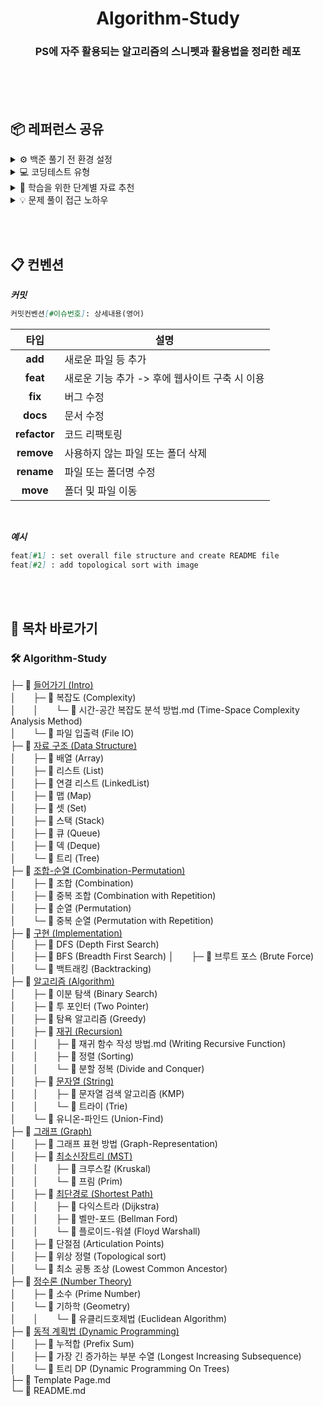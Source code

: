 # <div align="center">Algorithm-Study</div>
### <div align="center">PS에 자주 활용되는 알고리즘의 스니펫과 활용법을 정리한 레포</div>

</br></br></br>

## 📦 레퍼런스 공유

<details>
<summary>⚙️ 백준 풀기 전 환경 설정</summary>
<div markdown="1">

---

- [BOJ Extended](https://chromewebstore.google.com/detail/boj-extended/mfcaadoifdifdnigjmfbekjbhehibfel?hl=ko) &nbsp; &nbsp; &nbsp; : 타이머 기능 추가; 문제 풀 때 질문게시판 옆에 메뉴가 생김 + 테마 설정 등 가능 

- [백준허브(BaekjoonHub)](https://chromewebstore.google.com/detail/백준허브baekjoonhub/ccammcjdkpgjmcpijpahlehmapgmphmk?hl=ko) &nbsp; &nbsp; &nbsp;  : 문제 풀고 “맞았습니다”가 뜰 때 자동으로 Github에 push해줌

- [보기 설정](https://www.acmicpc.net/modify) &nbsp; &nbsp; &nbsp; : 3번째 그룹에서 "보기" -> "solved.ac 티어", "solved.ac 티어 이름", "알고리즘 분류", "런타임 에러 이유" 모두 "보지 않기"   
![보기 설정](https://github.com/fsm12/Algorithm-Study/assets/74345771/f5510c38-1890-41e1-b1f6-539175c6a604)

- 연습 소스 코드 공개 설정 &nbsp; &nbsp; &nbsp; : 가입한 그룹 -> 설정 -> 연습 소스 코드 공개 -> 모든 멤버에게 공개
![연습 소스 코드 공개 설정](https://github.com/fsm12/Algorithm-Study/assets/74345771/d9ee5260-0234-49fd-8102-fabca36c3255)

---

</div>
</details>

<details>
<summary>💻 코딩테스트 유형</summary>
<div markdown="1">

---

- 구현 (완전탐색) ⭐⭐
- 백트래킹 ⭐⭐⭐
- 정렬 (기본정렬, 투포인터, 이분탐색)
- 자료구조 (스택, 큐, 힙, 트리, 그래프) ⭐
- 트리 (이진트리, 인덱스트리, 트라이) ⭐
- 그래프 (집합연산, 위상정렬, MST, LCA, 단절점, 최단경로) ⭐⭐
- 정수론 (유클리드호제법)
- 조합론 (순열, 조합) ⭐
- DP ⭐⭐

---

</div>
</details>

<details>
<summary>🔎 학습을 위한 단계별 자료 추천</summary>
<div markdown="1">
  
---

### 1. 알고리즘 유형 숙지 X

- 알고리즘 유형별 개념 설명 및 관련 문제 풀기 좋음
- [BaaaaaaaarkingDog - 실전 알고리즘 강좌](https://blog.encrypted.gg/919)

</br>

### 2. 알고리즘 유형 숙지 O, 유형별 문제 연습 X

- ReadMe표를 보고 유형을 알고있는 채로 문제풀기 좋음
- [tony9402 - 코딩테스트 대비 문제집](https://github.com/tony9402/baekjoon)

</br>

### 3. 알고리즘 유형 숙지 O, 유형별 문제 연습 O, 무작위 문제 연습 X

- [tony9402 - 오늘의 문제](https://github.com/tony9402/baekjoon/blob/main/picked.md)
- 프로그래머스 : [카카오](https://school.programmers.co.kr/learn/challenges?order=acceptance_desc&page=1&languages=java&partIds=58464%2C37527%2C31236%2C25448%2C20069%2C17214%2C12286%2C9317%2C22586%2C18498%2C17931%2C300%2C301&levels=2%2C3%2C4%2C5)
- 백준 : [삼성](https://www.acmicpc.net/workbook/view/1152)
- Etc : [\[토스 NEXT\] 2022년 코딩테스트 기출문제](https://toss.im/career/article/next-developer-2023-sample-questions)

</br>

#### +) 어려운 문제 위주 빠른 성장 목표

- 브 : 하루 5문제, 실 : 하루 3문제, 골 : 하루 2문제, 플 : 하루 1문제 목표로 처음부터 풀어보자
- [solved.ac - 문제 › CLASS](https://solved.ac/class)

</br>

#### +) 난 영어로 PS 해보고 싶다!

- [USACO Guide](https://usaco.guide/)
- [Main Page - Algorithms for Competitive Programming](https://cp-algorithms.com/)
  
---

</div>
</details>

<details>
<summary>💡 문제 풀이 접근 노하우</summary>
<div markdown="1">
  
---

- 아직 PS가 어렵다고 느낀다면 아래 방법 **그대로 따라해보자**
- 아래 방법이 익숙해진다면 다 쓰지 않고도 풀 수 있는 문제가 늘어남
- 단, 아래 방법을 따라해도 모르는게 많다면 문제의 알고리즘 유형을 보고 공부한 뒤 다시 접근해보자

   (개념이 부족하거나 개념에만 머물러 있어 적용이 힘들어서 그런 것)
- ***바로 풀이가 생각난다고 컴퓨터 언어(Java, C…)로 작성하는 건 멀리해야함!!***

</br>

``` markdown
## [목차]
1. 문제를 읽고 이해하기
2. 문제를 익숙한 용어로 재정의와 추상화
3. 문제를 어떻게 해결할 것인가
4. 위 계획을 검증
5. 계획 수행 (실제코드 작성)
+) 셀프 피드백
```

</br>

### 1. 문제를 읽고 이해하기

- 어떤 값이 **입력**이고 **범위가 어떤지**, 그리고 **무엇을 출력해야하는지**를 먼저 보고 이해하기
- 우리는 문제에서 준 요구사항으로 문제를 풀기 위함이지 심화시킬 이유가 없음 → ***입출력값으로만 가지고 놀아야함***

</br>

### 2. 문제를 익숙한 용어로 재정의와 추상화

- 흐름을 그림으로 그려보거나 나만의 말로 풀어보는 등 **긴 문제를 한번에 이해할 수 있게 요약**하기
- 이 과정을 제대로 하지 않으면 직접 코드로 다 구현했을 때 조건을 놓쳐 **맞왜틀**을 시전할 가능성이 높음

</br>

### 3. 문제를 어떻게 해결할 것인가

- 문제를 보고 생각나는 솔루션을 **넘버링으로 나열**해보기
- 솔루션이 생각나지 않는다면 **완탐부터** 생각해보고 **어떻게 효율적으로 관리할 수 있을지**를 생각하기
- 각 솔루션은 **직접 한글로 "의사코드"를 작성**해보고 흐름을 이해하기

</br>

### 4. 위 계획을 검증

- 입력값의 **범위와 시간/메모리 제한**을 보고 그 안에 실행이 될 건지 확인하기
- 엣지케이스(보통은 입력의 양 끝값)을 넣어보고 괜찮은지 검증해보기

</br>

### 5. 계획 수행 (실제코드 작성)

- 3 <-> 4 를 반복하고 실행이 될 것 같은 코드라면 "의사코드"를 "Java"로 **그대로 치환**하기
- 코드를 작성하고 제출시 결과에 따라 다시 3<->4를 반복하면 됨

</br>

### +) 셀프 피드백

- 문제 풀때 걸린 시간, 아쉽다고 느낀점, 잘한점 을 간략하게라도 회고로 남기는게 좋음
- 나중에 같은 문제를 풀어봤을 때 실력향상을 가장 체감할 수 있음

---

</div>
</details>

</br></br>

## 📋 컨벤션
***커밋***
``` markdown
커밋컨벤션[#이슈번호]: 상세내용(영어)
```

|타입|설명|
|-------|--------|
|<div align="center">**add**</div>|새로운 파일 등 추가|
|<div align="center">**feat**</div>|새로운 기능 추가 -> 후에 웹사이트 구축 시 이용| 
|<div align="center">**fix**</div>|버그 수정|
|<div align="center">**docs**</div>|문서 수정|
|<div align="center">**refactor**</div>|코드 리팩토링|
|<div align="center">**remove**</div>|사용하지 않는 파일 또는 폴더 삭제|
|<div align="center">**rename**</div>|파일 또는 폴더명 수정|
|<div align="center">**move**</div>|폴더 및 파일 이동|

</br>

***예시***
``` markdown
feat[#1] : set overall file structure and create README file
feat[#2] : add topological sort with image
```

</br></br>

## 📌 목차 바로가기

### 🛠︎ Algorithm-Study   
├─ 📁 [들어가기 (Intro)](https://github.com/fsm12/Algorithm-Study/tree/main/Intro)         
│ &nbsp;  &nbsp;  &nbsp; ├─ 📁 복잡도 (Complexity)         
│ &nbsp;  &nbsp;  &nbsp; │ &nbsp;  &nbsp;  &nbsp; └─ 📄 시간-공간 복잡도 분석 방법.md (Time-Space Complexity Analysis Method)         
│ &nbsp;  &nbsp;  &nbsp; └─ 📁 파일 입출력 (File IO)         
├─ 📁 [자료 구조 (Data Structure)](https://github.com/fsm12/Algorithm-Study/tree/main/Data%20Structure)         
│ &nbsp;  &nbsp;  &nbsp; ├─ 📁 배열 (Array)         
│ &nbsp;  &nbsp;  &nbsp; ├─ 📁 리스트 (List)         
│ &nbsp;  &nbsp;  &nbsp; ├─ 📁 연결 리스트 (LinkedList)         
│ &nbsp;  &nbsp;  &nbsp; ├─ 📁 맵 (Map)         
│ &nbsp;  &nbsp;  &nbsp; ├─ 📁 셋 (Set)         
│ &nbsp;  &nbsp;  &nbsp; ├─ 📁 스택 (Stack)         
│ &nbsp;  &nbsp;  &nbsp; ├─ 📁 큐 (Queue)         
│ &nbsp;  &nbsp;  &nbsp; ├─ 📁 덱 (Deque)         
│ &nbsp;  &nbsp;  &nbsp; └─ 📁 트리 (Tree)         
├─ 📁 [조합-순열 (Combination-Permutation)](https://github.com/fsm12/Algorithm-Study/tree/main/Combination-Permutation)         
│ &nbsp;  &nbsp;  &nbsp; ├─ 📁 조합 (Combination)         
│ &nbsp;  &nbsp;  &nbsp; ├─ 📁 중복 조합 (Combination with Repetition)         
│ &nbsp;  &nbsp;  &nbsp; ├─ 📁 순열 (Permutation)         
│ &nbsp;  &nbsp;  &nbsp; └─ 📁 중복 순열 (Permutation with Repetition)         
├─ 📁 [구현 (Implementation)](https://github.com/fsm12/Algorithm-Study/tree/main/Implementation)         
│ &nbsp;  &nbsp;  &nbsp; ├─ 📁 DFS (Depth First Search)         
│ &nbsp;  &nbsp;  &nbsp; ├─ 📁 BFS (Breadth First Search)
│ &nbsp;  &nbsp;  &nbsp; ├─ 📁 브루트 포스 (Brute Force)         
│ &nbsp;  &nbsp;  &nbsp; └─ 📁 백트래킹 (Backtracking)         
├─ 📁 [알고리즘 (Algorithm)](https://github.com/fsm12/Algorithm-Study/tree/main/Algorithm)         
│ &nbsp;  &nbsp;  &nbsp; ├─ 📁 이분 탐색 (Binary Search)         
│ &nbsp;  &nbsp;  &nbsp; ├─ 📁 투 포인터 (Two Pointer)         
│ &nbsp;  &nbsp;  &nbsp; ├─ 📁 탐욕 알고리즘 (Greedy)         
│ &nbsp;  &nbsp;  &nbsp; ├─ 📁 [재귀 (Recursion)](https://github.com/fsm12/Algorithm-Study/tree/main/Algorithm/Recursion)         
│ &nbsp;  &nbsp;  &nbsp; │ &nbsp;  &nbsp;  &nbsp; ├─ 📄 재귀 함수 작성 방법.md (Writing Recursive Function)         
│ &nbsp;  &nbsp;  &nbsp; │ &nbsp;  &nbsp;  &nbsp; ├─ 📁 정렬 (Sorting)         
│ &nbsp;  &nbsp;  &nbsp; │ &nbsp;  &nbsp;  &nbsp; └─ 📁 분할 정복 (Divide and Conquer)         
│ &nbsp;  &nbsp;  &nbsp; ├─ 📁 [문자열 (String)](https://github.com/fsm12/Algorithm-Study/tree/main/Algorithm/String)         
│ &nbsp;  &nbsp;  &nbsp; │ &nbsp;  &nbsp;  &nbsp; ├─ 📁 문자열 검색 알고리즘 (KMP)         
│ &nbsp;  &nbsp;  &nbsp; │ &nbsp;  &nbsp;  &nbsp; └─ 📁 트라이 (Trie)         
│ &nbsp;  &nbsp;  &nbsp; └─ 📁 유니온-파인드 (Union-Find)         
├─ 📁 [그래프 (Graph)](https://github.com/fsm12/Algorithm-Study/tree/main/Graph)         
│ &nbsp;  &nbsp;  &nbsp; ├─ 📁 그래프 표현 방법 (Graph-Representation)         
│ &nbsp;  &nbsp;  &nbsp; ├─ 📁 [최소신장트리 (MST)](https://github.com/fsm12/Algorithm-Study/tree/main/Graph)         
│ &nbsp;  &nbsp;  &nbsp; │ &nbsp;  &nbsp;  &nbsp; ├─ 📁 크루스칼 (Kruskal)         
│ &nbsp;  &nbsp;  &nbsp; │ &nbsp;  &nbsp;  &nbsp; └─ 📁 프림 (Prim)         
│ &nbsp;  &nbsp;  &nbsp; ├─ 📁 [최단경로 (Shortest Path)](https://github.com/fsm12/Algorithm-Study/tree/main/Graph)         
│ &nbsp;  &nbsp;  &nbsp; │ &nbsp;  &nbsp;  &nbsp; ├─ 📁 다익스트라 (Dijkstra)         
│ &nbsp;  &nbsp;  &nbsp; │ &nbsp;  &nbsp;  &nbsp; ├─ 📁 벨만-포드 (Bellman Ford)         
│ &nbsp;  &nbsp;  &nbsp; │ &nbsp;  &nbsp;  &nbsp; └─ 📁 플로이드-워셜 (Floyd Warshall)         
│ &nbsp;  &nbsp;  &nbsp; ├─ 📁 단절점 (Articulation Points)         
│ &nbsp;  &nbsp;  &nbsp; ├─ 📁 위상 정렬 (Topological sort)         
│ &nbsp;  &nbsp;  &nbsp; └─ 📁 최소 공통 조상 (Lowest Common Ancestor)         
├─ 📁 [정수론 (Number Theory)](https://github.com/fsm12/Algorithm-Study/tree/main/Number%20Theory)         
│ &nbsp;  &nbsp;  &nbsp; ├─ 📁 소수 (Prime Number)         
│ &nbsp;  &nbsp;  &nbsp; └─ 📁 기하학 (Geometry)         
│ &nbsp;  &nbsp;  &nbsp; │ &nbsp;  &nbsp;  &nbsp; └─ 📁 유클리드호제법 (Euclidean Algorithm)         
├─ 📁 [동적 계획법 (Dynamic Programming)](https://github.com/fsm12/Algorithm-Study/tree/main/Dynamic%20Programming)         
│ &nbsp;  &nbsp;  &nbsp; ├─ 📁 누적합 (Prefix Sum)         
│ &nbsp;  &nbsp;  &nbsp; ├─ 📁 가장 긴 증가하는 부분 수열 (Longest Increasing Subsequence)         
│ &nbsp;  &nbsp;  &nbsp; └─ 📁 트리 DP (Dynamic Programming On Trees)         
├─ 📄 Template Page.md         
└─ 📄 README.md

</br></br></br>
